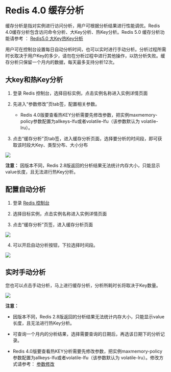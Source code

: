 # Redis 4.0 缓存分析

缓存分析是指对实例进行访问分析，用户可根据分析结果进行性能调优。Redis 4.0缓存分析包含访问命令分析、大Key分析、热Key分析。Redis 5.0 缓存分析功能请参考 ： [Redis5.0 大Key热Key分析](Key-Analysis.md)

用户可在控制台设置每日自动分析时间，也可以实时进行手动分析。分析过程所需时长取决于用户Key的多少，请勿在分析过程中进行其他操作，以防分析失败。缓存分析只保留一个月内的数据，每天最多支持分析12次。

##  大key和热Key分析

1. 登录 Redis 控制台，选择目标实例，点击实例名称进入实例详情页面

2. 先进入“参数修改”页tab签，配置相关参数。

   - Redis 4.0版要查看热KEY分析需要先修改参数，把实例maxmemory-policy参数配置为allkeys-lfu或者volatile-lfu（该参数默认为 volatile-lru）。

3. 点击“缓存分析”页tab签，进入缓存分析页面，选择要分析的时间段，即可获取该时段大Key、类型分布、大小分布


 ![](../../../../../image/Redis/Key-Analysis-1.png)


**注意：** 因版本不同，Redis 2.8版返回的分析结果无法统计内存大小，只能显示value长度，且无法进行热Key分析。


##  配置自动分析

1.	登录 [Redis 控制台](https://redis-console.jdcloud.com/redis)

2.	选择目标实例，点击实例名称进入实例详情页面

3.	点击“缓存分析”页签，进入缓存分析页面

![](../../../../../image/Redis/Cache-Analysis-1.png)

4.	可以开启自动分析按钮，下拉选择时间段。

 ![](../../../../../image/Redis/Cache-Analysis-2.png)
 
 
 ##  实时手动分析
 
您也可以点击手动分析，马上进行缓存分析，分析所耗时长将取决于Key数量。
 
![](../../../../../image/Redis/Cache-Analysis-3.png)
 
 
**注意：**

-  因版本不同，Redis 2.8版返回的分析结果无法统计内存大小，只能显示value长度，且无法进行热Key分析。

-  可查询一个月内的分析结果，选择需要查询的日期后，再选该日期下的分析记录。

-  Redis 4.0版要查看热KEY分析需要先修改参数，把实例maxmemory-policy参数配置为allkeys-lfu或者volatile-lfu（该参数默认为	volatile-lru）。修改方式请参考： [参数修改](../Instance-Management/Modify-Instancename.md)

 

